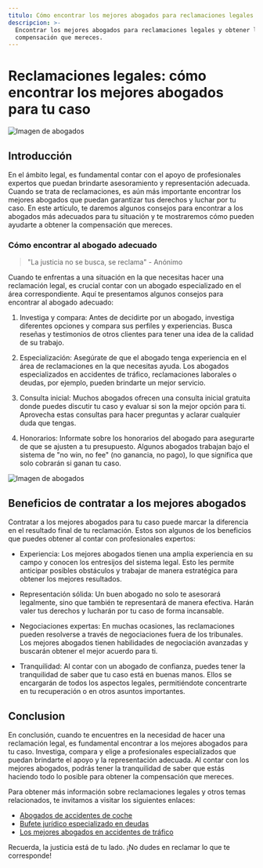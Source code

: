 ```yaml
---
titulo: Cómo encontrar los mejores abogados para reclamaciones legales
descripcion: >-
  Encontrar los mejores abogados para reclamaciones legales y obtener la
  compensación que mereces.
---
```


# Reclamaciones legales: cómo encontrar los mejores abogados para tu caso

![Imagen de abogados](./img/abogados-reclamaciones-1.webp)

## Introducción

En el ámbito legal, es fundamental contar con el apoyo de profesionales expertos que puedan brindarte asesoramiento y representación adecuada. Cuando se trata de reclamaciones, es aún más importante encontrar los mejores abogados que puedan garantizar tus derechos y luchar por tu caso. En este artículo, te daremos algunos consejos para encontrar a los abogados más adecuados para tu situación y te mostraremos cómo pueden ayudarte a obtener la compensación que mereces.

### Cómo encontrar al abogado adecuado

> "La justicia no se busca, se reclama" - Anónimo

Cuando te enfrentas a una situación en la que necesitas hacer una reclamación legal, es crucial contar con un abogado especializado en el área correspondiente. Aquí te presentamos algunos consejos para encontrar al abogado adecuado:

1. Investiga y compara: Antes de decidirte por un abogado, investiga diferentes opciones y compara sus perfiles y experiencias. Busca reseñas y testimonios de otros clientes para tener una idea de la calidad de su trabajo.

2. Especialización: Asegúrate de que el abogado tenga experiencia en el área de reclamaciones en la que necesitas ayuda. Los abogados especializados en accidentes de tráfico, reclamaciones laborales o deudas, por ejemplo, pueden brindarte un mejor servicio.

3. Consulta inicial: Muchos abogados ofrecen una consulta inicial gratuita donde puedes discutir tu caso y evaluar si son la mejor opción para ti. Aprovecha estas consultas para hacer preguntas y aclarar cualquier duda que tengas.

4. Honorarios: Informate sobre los honorarios del abogado para asegurarte de que se ajusten a tu presupuesto. Algunos abogados trabajan bajo el sistema de "no win, no fee" (no ganancia, no pago), lo que significa que solo cobrarán si ganan tu caso.

![Imagen de abogados](./img/abogados-reclamaciones-2.webp)

## Beneficios de contratar a los mejores abogados

Contratar a los mejores abogados para tu caso puede marcar la diferencia en el resultado final de tu reclamación. Estos son algunos de los beneficios que puedes obtener al contar con profesionales expertos:

- Experiencia: Los mejores abogados tienen una amplia experiencia en su campo y conocen los entresijos del sistema legal. Esto les permite anticipar posibles obstáculos y trabajar de manera estratégica para obtener los mejores resultados.

- Representación sólida: Un buen abogado no solo te asesorará legalmente, sino que también te representará de manera efectiva. Harán valer tus derechos y lucharán por tu caso de forma incansable.

- Negociaciones expertas: En muchas ocasiones, las reclamaciones pueden resolverse a través de negociaciones fuera de los tribunales. Los mejores abogados tienen habilidades de negociación avanzadas y buscarán obtener el mejor acuerdo para ti.

- Tranquilidad: Al contar con un abogado de confianza, puedes tener la tranquilidad de saber que tu caso está en buenas manos. Ellos se encargarán de todos los aspectos legales, permitiéndote concentrarte en tu recuperación o en otros asuntos importantes.




## Conclusion




En conclusión, cuando te encuentres en la necesidad de hacer una reclamación legal, es fundamental encontrar a los mejores abogados para tu caso. Investiga, compara y elige a profesionales especializados que puedan brindarte el apoyo y la representación adecuada. Al contar con los mejores abogados, podrás tener la tranquilidad de saber que estás haciendo todo lo posible para obtener la compensación que mereces.




Para obtener más información sobre reclamaciones legales y otros temas relacionados, te invitamos a visitar los siguientes enlaces:




- [Abogados de accidentes de coche](abogados-accidente-coche)
- [Bufete jurídico especializado en deudas](abogado-especialista-en-insolvencias)
- [Los mejores abogados en accidentes de tráfico](abogados-especialistas-en-accidentes-de-trafico)




Recuerda, la justicia está de tu lado. ¡No dudes en reclamar lo que te corresponde!



